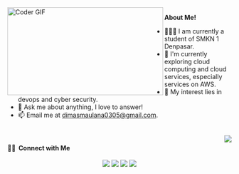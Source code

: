 
<img align="left" width=350px height=197px src="https://4.bp.blogspot.com/-G62v5yEBEFw/Wkh2kTr1t0I/AAAAAAAAChw/hIhhuFghCPcQ5rQ0sV_9CWWJ8dQT5sLUACLcBGAs/s400/TypingonComputer.gif" alt="Coder GIF" width="500" height="400" style="max-width: 100%;">

**About Me!**
- 👨🏽‍💻 I am currently a student of SMKN 1 Denpasar.
- 🌱 I'm currently exploring cloud computing and cloud services, especially services on AWS.
- 🤔 My interest lies in devops and cyber security.
- 💬 Ask me about anything, I love to answer!
- 📫 Email me at [dimasmaulana0305@gmail.com](mailto:dimasmaulana0305@gmail.com).
<br>

<img align="right" src="https://github-readme-stats.vercel.app/api/top-langs/?username=dimasma0305&amp;theme=tokyonight&amp;layout=compact&amp&hide_border=truedark">

#### 🤝🏻 &nbsp;Connect with Me
<p align="center">
<a href="https://www.linkedin.com/in/dimas-maulana-990329223/"><img src="https://img.shields.io/badge/-Dimas%20Maulana-0077B5?style=flat&logo=Linkedin&logoColor=white"/></a>
<a href="mailto:dimasmaulana0305@gmail.com"><img src="https://img.shields.io/badge/-dimasmaulana0305@gmail.com-D14836?style=flat&logo=Gmail&logoColor=white"/></a>
<a href="https://web.facebook.com/dimas.ma.id"><img src="https://img.shields.io/badge/-@dimas.ma.id-1877F2?style=flat&logo=Facebook&logoColor=white"/></a>
<a href="https://www.youtube.com/channel/UC0tYXNv_oocoMoy5NIARG0A/videos"><img src="https://img.shields.io/youtube/channel/subscribers/UC0tYXNv_oocoMoy5NIARG0A?label=DimasWiki&style=social">
</p>
